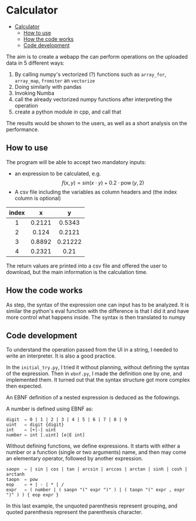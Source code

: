 # Calculator

- [Calculator](#calculator)
  - [How to use](#how-to-use)
  - [How the code works](#how-the-code-works)
  - [Code development](#code-development)

The aim is to create a webapp the can perform operations on the uploaded data in 5 different ways:

1. By calling numpy's vectorized (?) functions such as `array_for`, `array_map`, `fromiter` an `vectorize`
2. Doing similarly with pandas
3. Invoking Numba
4. call the already vectorized numpy functions after interpreting the operation
5. create a python module in cpp, and call that

The results would be shown to the users, as well as a short analysis on the performance.

## How to use

The program will be able to accept two mandatory inputs:

- an expression to be calculated, e.g. $$f(x,y) = sin(x \cdot y) + 0.2 \cdot \operatorname{pow}(y,2)$$
- A csv file including the variables as column headers and (the index column is optional)

| index |   x    |    y    |
| :---: | :----: | :-----: |
|   1   | 0.2121 | 0.5343  |
|   2   | 0.124  | 0.2121  |
|   3   | 0.8892 | 0.21222 |
|   4   | 0.2321 |  0.21   |

The return values are printed into a csv file and offered the user to download, but the main information is the calculation time.

## How the code works

As step, the syntax of the expression one can input has to be analyzed. It is similar the python's eval function with the difference is that I did it and have more control what happens inside. The syntax is then translated to numpy

## Code development

To understand the operation passed from the UI in a string, I needed to write an interpreter. It is also a good practice.

In the `initial_try.py`, I tried it without planning, without defining the syntax of the expression. Then in `ebnf.py`, I made the definition one by one, and implemented them. It turned out that the syntax structure got more complex then expected.

An EBNF definition of a nested expression is deduced as the followings.

A number is defined using EBNF as:

```EBNF
digit  ⇐ 0 | 1 | 2 | 3 | 4 | 5 | 6 | 7 | 8 | 9
uint   ⇐ digit {digit}
int    ⇐ [+|-] uint
number ⇐ int [.uint] [e|E int]
```

Without defining functions, we define expressions. It starts with either a number or a function (single or two arguments) name, and then may come an elementary operator, followed by another expression.

```EBNF
saopn  ⇐ | sin | cos | tan | arcsin | arccos | arctan | sinh | cosh | arctanh
taopn  ⇐ pow
eop    ⇐ + | - | * | /
expr   ⇐ ( number | ( saopn "(" expr ")" ) | ( taopn "(" expr , expr ")" ) ) { eop expr }
```

In this last example, the unquoted parenthesis represent grouping, and quoted parenthesis represent the parenthesis character.
